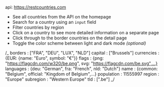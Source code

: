 api: https://restcountries.com

- See all countries from the API on the homepage
- Search for a country using an `input` field
- Filter countries by region
- Click on a country to see more detailed information on a separate page
- Click through to the border countries on the detail page
- Toggle the color scheme between light and dark mode _(optional)_

/_ borders : ["FRA", "DEU", "LUX", "NLD"] capital : ["Brussels"] currencies : {EUR:
{name: "Euro", symbol: "€"}} flags : {png: "https://flagcdn.com/w320/be.png", svg:
"https://flagcdn.com/be.svg",…} languages : {deu: "German", fra: "French", nld: "Dutch"}
name : {common: "Belgium", official: "Kingdom of Belgium",…} population : 11555997
region : "Europe" subregion : "Western Europe" tld : [".be"] _/
